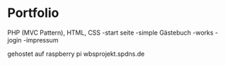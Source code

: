 # Portfolio

PHP (MVC Pattern), HTML, CSS
-start seite
-simple Gästebuch
-works
-jogin
-impressum

gehostet auf raspberry pi
wbsprojekt.spdns.de
